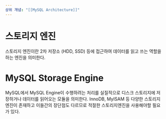 ```yaml
---
상위 개념: "[[MySQL Architecture]]"
---
```

# 스토리지 엔진
스토리지 엔진이란 2차 저장소 (HDD, SSD) 등에 접근하여 데이터를 읽고 쓰는 역할을 하는 엔진을 의미한다.

# MySQL Storage Engine
MySQL에서 MySQL Engine이 수행하려는 처리를 실질적으로 디스크 스토리지에 저장하거나 데이터를 읽어오는 모듈을 의미한다. InnoDB, MyISAM 등 다양한 스토리지 엔진이 존재하고 이들간의 장단점도 다르므로 적절한 스토리지엔진을 사용해야할 필요가 있다.

